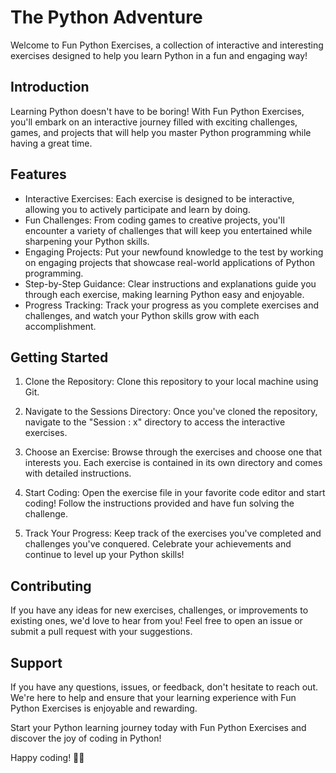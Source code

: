 # The Python Adventure

Welcome to Fun Python Exercises, a collection of interactive and interesting exercises designed to help you learn Python in a fun and engaging way!

## Introduction

Learning Python doesn't have to be boring! With Fun Python Exercises, you'll embark on an interactive journey filled with exciting challenges, games, and projects that will help you master Python programming while having a great time.

## Features

- Interactive Exercises: Each exercise is designed to be interactive, allowing you to actively participate and learn by doing.
- Fun Challenges: From coding games to creative projects, you'll encounter a variety of challenges that will keep you entertained while sharpening your Python skills.
- Engaging Projects: Put your newfound knowledge to the test by working on engaging projects that showcase real-world applications of Python programming.
- Step-by-Step Guidance: Clear instructions and explanations guide you through each exercise, making learning Python easy and enjoyable.
- Progress Tracking: Track your progress as you complete exercises and challenges, and watch your Python skills grow with each accomplishment.

## Getting Started

1. Clone the Repository: Clone this repository to your local machine using Git.

2. Navigate to the Sessions Directory: Once you've cloned the repository, navigate to the "Session : x" directory to access the interactive exercises.

3. Choose an Exercise: Browse through the exercises and choose one that interests you. Each exercise is contained in its own directory and comes with detailed instructions.

4. Start Coding: Open the exercise file in your favorite code editor and start coding! Follow the instructions provided and have fun solving the challenge.

5. Track Your Progress: Keep track of the exercises you've completed and challenges you've conquered. Celebrate your achievements and continue to level up your Python skills!

## Contributing

If you have any ideas for new exercises, challenges, or improvements to existing ones, we'd love to hear from you! Feel free to open an issue or submit a pull request with your suggestions.

## Support

If you have any questions, issues, or feedback, don't hesitate to reach out. We're here to help and ensure that your learning experience with Fun Python Exercises is enjoyable and rewarding.


Start your Python learning journey today with Fun Python Exercises and discover the joy of coding in Python!

Happy coding! 🐍✨
